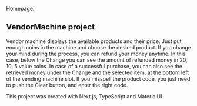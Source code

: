 Homepage: 

## VendorMachine project

Vendor machine displays the available products and their price. Just put enough coins in the machine and choose the desired product. If you change your mind during the process, you can refund your money anytime. In this case, below the Change you can see the amount of refunded money in 20, 10, 5 value coins. In case of a successful purchase, you can also see the retrieved money under the Change and the selected item, at the bottom left of the vending machine slot. If you misspell the product code, you just need to push the Clear button, and enter the right code. 

This project was created with Next.js, TypeScript and MaterialUI.
